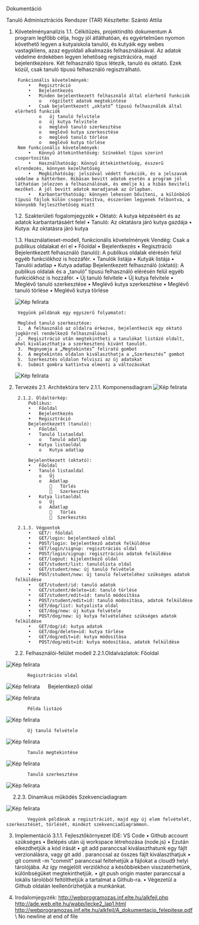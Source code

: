 Dokumentáció

Tanuló Adminisztrációs Rendszer (TAR)
Készítette: Szántó Attila

1. Követelményanalízis
    1.1. Célkitűzés, projektindító dokumentum
        A program legfőbb célja, hogy jól átláthatóan, és egyértelműen nyomon követhető legyen a kutyaiskola tanulói, és kutyáik egy webes vastagkliens, azaz egyoldali alkalmazás felhasználásával. Az adatok védelme érdekében legyen lehetőség regisztrációra, majd bejelentkezésre. Két felhasználó típus létezik, tanuló és oktató. Ezek közül, csak tanuló típusú felhasználó regisztrálható.
        
        Funkcionális követelmények:
            •	Regisztráció
            •	Bejelentkezés
            •	Minden bejelentkezett felhasználó által elérhető funkciók
                o	rögzített adatok megtekintése
            •	Csak bejelentkezett „oktató” típusú felhasználók által elérhető funkciók
                o	új tanuló felvitele
                o	új kutya felvitele
                o	meglévő tanuló szerkesztése
                o	meglévő kutya szerkesztése
                o	meglévő tanuló törlése
                o	meglévő kutya törlése
        Nem funkcionális követelmények:
            •	Könnyű áttekinthetőség: Színekkel típus szerint csoportosítás
            •	Használhatóság: Könnyű áttekinthetőség, ésszerű elrendezés, könnyen kezelhetőség
            •	Megbízhatóság: jelszóval védett funkciók, és a jelszavak védelme a háttérben. Hibásan bevitt adatok esetén a program jól láthatóan jelezzen a felhasználónak, és emelje ki a hibás beviteli mezőket. A jól bevitt adatok maradjanak az űrlapban.
            •	Karbantarthatóság: könnyen lehessen bővíteni, a különböző típusú fájlok külön csoportosítva, ésszerűen legyenek felbontva, a könnyebb fejleszthetőség miatt

    1.2. Szakterületi fogalomjegyzék
        •	Oktató: A kutya képzéséért és az adatok karbantartásáért felel 
        •	Tanuló: Az oktatásra járó kutya gazdája
        •	Kutya: Az oktatásra járó kutya

    1.3. Használatieset-modell, funkcionális követelmények
        Vendég: Csak a publikus oldalakat éri el
            •	Főoldal
            •	Bejelentkezés
            •	Regisztráció
        Bejelentkezett felhasználó (tanuló): A publikus oldalak elérésén felül egyéb funkciókhoz is hozzáfér.
            •	Tanulók listája
            •	Kutyák listája
            •	Tanulói adatlap
            •	Kutya adatlap
        Bejelentkezett felhasználó (oktató): A publikus oldalak és a „tanuló” típusú felhasználó elérésén felül egyéb funkciókhoz is hozzáfér.
            •	Új tanuló felvitele
            •	Új kutya felvitele
            •	Meglévő tanuló szerkesztése
            •	Meglévő kutya szerkesztése
            •	Meglévő tanuló törlése
            •	Meglévő kutya törlése

    ![Kép felirata](docs/images/uml.jpg)
    
        Vegyünk példának egy egyszerű folyamatot:
        
        Meglévő tanuló szerkesztése:
        1.	A felhasználó az oldalra érkezve, bejelentkezik egy oktató jogkörrel rendelkező felhasználóval
        2.	Regisztráció után megtekintheti a tanulókat listázó oldalt, ahol kiválaszthatja a szerkeszteni kívánt tanulót.
        3.	Megnyomja a „Megtekintés” feliratú gombot
        4.	A megtekintés oldalon kiválaszthatja a „Szerkesztés” gombot
        5.	Szerkesztés oldalon felviszi az új adatokat
        6.	Submit gombra kattintva elmenti a változásokat

    ![Kép felirata](docs/images/workflow.jpg)
 
2. Tervezés
    2.1. Architektúra terv
        2.1.1. Komponensdiagram
![Kép felirata](docs/images/model.png)
 
        2.1.2. Oldaltérkép:
            Publikus:
            •	Főoldal
            •	Bejelentkezés
            •	Regisztráció
            Bejelentkezett (tanuló):
            •	Főoldal
            •	Tanuló listaoldal
                o	Tanuló adatlap
            •	Kutya listaoldal
                o	Kutya adatlap
             
            Bejelentkezett (oktató):
            •	Főoldal
            •	Tanuló listaoldal
                o	Új 
                o	Adatlap
                    	Törlés
                    	Szerkesztés
            •	Kutya listaoldal
                o	Új 
                o	Adatlap
                    	Törlés
                      Szerkesztés

        2.1.3. Végpontok
            •	GET/: főoldal
            •	GET/login: bejelentkező oldal
            •	POST/login: bejelentkező adatok felküldése
            •	GET/login/signup: regisztrációs oldal
            •	POST/login/signup: regisztrációs adatok felküldése
            •	GET/logout: kijelentkező oldal
            •	GET/student/list: tanulólista oldal
            •	GET/student/new: új tanuló felvétele
            •	POST/student/new: új tanuló felvételéhez szükséges adatok felküldése
            •	GET/student/id: tanuló adatok
            •	GET/student/delete=id: tanuló törlése
            •	GET/student/edit=id: tanuló módosítása
            •	POST/student/edit=id: tanuló módosítása, adatok felküldése
            •	GET/dog/list: kutyalista oldal
            •	GET/dog/new: új kutya felvétele
            •	POST/dog/new: új kutya felvételéhez szükséges adatok felküldése
            •	GET/dog/id: kutya adatok
            •	GET/dog/delete=id: kutya törlése
            •	GET/dog/edit=id: kutya módosítása
            •	POST/dog/edit=id: kutya módosítása, adatok felküldése

    2.2. Felhasználói-felület modell
        2.2.1.Oldalvázlatok:
            Főoldal

![Kép felirata](docs/images/main.png) 

            Regisztrációs oldal

![Kép felirata](docs/images/reg.png) 
 
            Bejelentkező  oldal

![Kép felirata](docs/images/login.png) 

            Példa listázó

![Kép felirata](docs/images/tanlist.png)

            Új tanuló felvétele

![Kép felirata](docs/images/newTan.png)

            Tanuló megtekintése

![Kép felirata](docs/images/tanAdat.png)

            Tanuló szerkesztése     

![Kép felirata](docs/images/editTan.png)

 
        2.2.3. Dinamikus működés
            Szekvenciadiagram

![Kép felirata](docs/images/seqgiag.png)

            Vegyünk példának a regisztrációt, majd egy új elem felvételét, szerkesztését, törlését, mindezt szekvenciadiagrammon.
 
3. Implementáció
        3.1.1. Fejlesztőkörnyezet
            IDE: VS Code
            •	Github account szükséges
            •	Belépés után új workspace létrehozása (node.js)
            •	Ezután elkezdhetjük a kód írását
            •	git add paranccsal kiválaszthatunk egy fájlt verzionálásra, vagy git add . paranccsal az összes fájlt kiválaszthatjuk
            •	git commit -m "commit" paranccsal feltehetjük a fájlokat a cloud9 helyi tárolójába. Az így megjelölt verziókhoz a későbbiekben visszatérhetünk, különbségüket megtekinthetjük.
            •	git push origin master paranccsal a lokális tárolóból feltölthetjük a tartalmat a Github-ra.
            •	Végezetül a Github oldalán leellenőrizhetjük a munkánkat.

6. Irodalomjegyzék:
    http://webprogramozas.inf.elte.hu/alkfejl.php
    http://ade.web.elte.hu/wabp/lecke2_lap1.html
    http://webprogramozas.inf.elte.hu/alkfejl/A_dokumentacio_felepitese.pdf
\ No newline at end of file